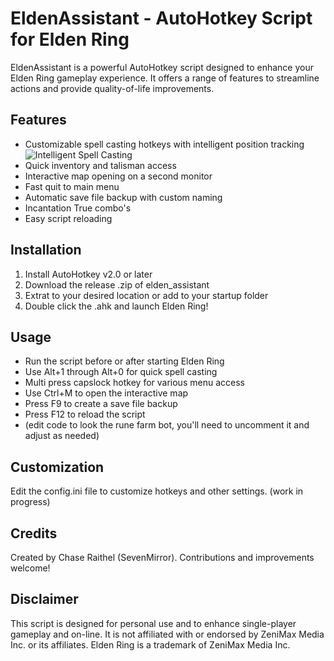 # EldenAssistant - AutoHotkey Script for Elden Ring

EldenAssistant is a powerful AutoHotkey script designed to enhance your Elden Ring gameplay experience. It offers a range of features to streamline actions and provide quality-of-life improvements.

## Features

- Customizable spell casting hotkeys with intelligent position tracking
![Intelligent Spell Casting](https://github.com/ChaseRaithel/Elden-Assistant/blob/main/Elden-assistant_spell.gif)
- Quick inventory and talisman access
- Interactive map opening on a second monitor
- Fast quit to main menu
- Automatic save file backup with custom naming
- Incantation True combo's
- Easy script reloading

## Installation

1. Install AutoHotkey v2.0 or later
2. Download the release .zip of elden_assistant
3. Extrat to your desired location or add to your startup folder
4. Double click the .ahk and launch Elden Ring!

## Usage

- Run the script before or after starting Elden Ring
- Use Alt+1 through Alt+0 for quick spell casting
- Multi press capslock hotkey for various menu access
- Use Ctrl+M to open the interactive map
- Press F9 to create a save file backup
- Press F12 to reload the script
- (edit code to look the rune farm bot, you'll need to uncomment it and adjust as needed)

## Customization

Edit the config.ini file to customize hotkeys and other settings. (work in progress)

## Credits

Created by Chase Raithel (SevenMirror). Contributions and improvements welcome!

## Disclaimer

This script is designed for personal use and to enhance single-player gameplay and on-line. It is not affiliated with or endorsed by ZeniMax Media Inc. or its affiliates. Elden Ring is a trademark of ZeniMax Media Inc.
